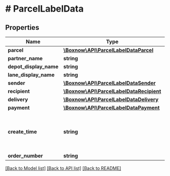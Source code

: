 # # ParcelLabelData

## Properties

Name | Type | Description | Notes
------------ | ------------- | ------------- | -------------
**parcel** | [**\Boxnow\API\ParcelLabelDataParcel**](ParcelLabelDataParcel.md) |  |
**partner_name** | **string** |  |
**depot_display_name** | **string** |  | [optional]
**lane_display_name** | **string** |  | [optional]
**sender** | [**\Boxnow\API\ParcelLabelDataSender**](ParcelLabelDataSender.md) |  |
**recipient** | [**\Boxnow\API\ParcelLabelDataRecipient**](ParcelLabelDataRecipient.md) |  |
**delivery** | [**\Boxnow\API\ParcelLabelDataDelivery**](ParcelLabelDataDelivery.md) |  |
**payment** | [**\Boxnow\API\ParcelLabelDataPayment**](ParcelLabelDataPayment.md) |  |
**create_time** | **string** | Date time in &#x60;en-GB&#x60; 24h format, e.g. &#x60;Mon 25/07/22 16:14&#x60; | [optional]
**order_number** | **string** |  |

[[Back to Model list]](../../README.md#models) [[Back to API list]](../../README.md#endpoints) [[Back to README]](../../README.md)
